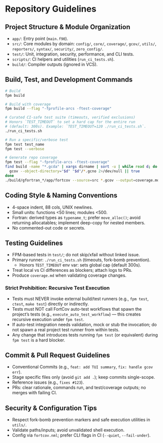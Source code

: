 # Repository Guidelines

## Project Structure & Module Organization
- `app/`: Entry point (`main.f90`).
- `src/`: Core modules by domain: `config/`, `core/`, `coverage/`, `gcov/`,
  `utils/`, `reporters/`, `syntax/`, `security/`, `zero_config/`.
- `test/`: Unit, integration, security, performance, and CLI tests.
- `scripts/`: CI helpers and utilities (`run_ci_tests.sh`).
- `build/`: Compiler outputs (ignored in VCS).

## Build, Test, and Development Commands
```bash
# Build
fpm build

# Build with coverage
fpm build --flag "-fprofile-arcs -ftest-coverage"

# Curated CI-safe test suite (timeouts, verified exclusions)
# Honors `TEST_TIMEOUT` to set a hard cap for the entire run
# (default: 300s). Example: `TEST_TIMEOUT=120 ./run_ci_tests.sh`.
./run_ci_tests.sh

# Run a specific/verbose test
fpm test test_name
fpm test --verbose

# Generate repo coverage
fpm test --flag "-fprofile-arcs -ftest-coverage"
find build -name "*.gcda" | xargs dirname | sort -u | while read d; do
  gcov --object-directory="$d" "$d"/*.gcno 2>/dev/null || true
done
./build/gfortran_*/app/fortcov --source=src *.gcov --output=coverage.md
```

## Coding Style & Naming Conventions
- 4-space indent, 88 cols, UNIX newlines.
- Small units: functions <50 lines; modules <500.
- Fortran: derived types as `typename_t`; prefer `move_alloc()`; avoid returning
  allocatables; implement deep-copy for nested members.
- No commented-out code or secrets.

## Testing Guidelines
- FPM-based tests in `test/`; do not skip/xfail without linked issue.
- Primary runner: `./run_ci_tests.sh` (timeouts, fork-bomb prevention).
  - Honors `TEST_TIMEOUT` env var: sets global cap (default 300s).
- Treat local vs CI differences as blockers; attach logs to PRs.
- Produce `coverage.md` when validating coverage changes.

### Strict Prohibition: Recursive Test Execution
- Tests must NEVER invoke external build/test runners (e.g., `fpm test`, `ctest`, `make test`) directly or indirectly.
- Tests must NOT call FortCov auto-test workflows that spawn the project’s tests (e.g., `execute_auto_test_workflow`) — this creates recursive execution under `fpm test`.
- If auto-test integration needs validation, mock or stub the invocation; do not spawn a real project test runner from within tests.
- Any change that introduces tests running `fpm test` (or equivalent) during `fpm test` is a hard blocker.

## Commit & Pull Request Guidelines
- Conventional Commits (e.g., `feat: add TUI summary`, `fix: handle gcov err`).
- Stage specific files only (avoid `git add .`); keep commits single-scope.
- Reference issues (e.g., `fixes #123`).
- PRs: clear rationale, commands run, and test/coverage outputs; no merges with
  failing CI.

## Security & Configuration Tips
- Respect fork-bomb prevention markers and safe execution utilities in `utils/`.
- Validate paths/inputs; avoid unvalidated shell execution.
- Config via `fortcov.nml`; prefer CLI flags in CI (`--quiet`, `--fail-under`).
